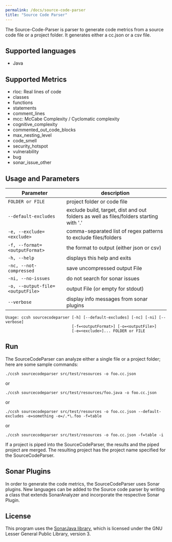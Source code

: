 ```yaml
---
permalink: /docs/source-code-parser
title: "Source Code Parser"
---
```


The Source-Code-Parser is parser to generate code metrics from a source code file or a project folder. It generates either a cc.json or a csv file.

## Supported languages

- Java

## Supported Metrics

- rloc: Real lines of code
- classes
- functions
- statements
- comment_lines
- mcc: McCabe Complexity / Cyclomatic complexity
- cognitive_complexity
- commented_out_code_blocks
- max_nesting_level
- code_smell
- security_hotspot
- vulnerability
- bug
- sonar_issue_other

## Usage and Parameters

| Parameter                        | description                                                                            |
| -------------------------------- | -------------------------------------------------------------------------------------- |
| `FOLDER or FILE`                 | project folder or code file                                                            |
| `--default-excludes`             | exclude build, target, dist and out folders as well as files/folders starting with '.' |
| `-e, --exclude=<exclude>`        | comma-separated list of regex patterns to exclude files/folders                        |
| `-f, --format=<outputFormat>`    | the format to output (either json or csv)                                              |
| `-h, --help`                     | displays this help and exits                                                           |
| `-nc, --not-compressed`          | save uncompressed output File                                                          |
| `-ni, --no-issues`               | do not search for sonar issues                                                         |
| `-o, --output-file=<outputFile>` | output File (or empty for stdout)                                                      |
| `--verbose`                      | display info messages from sonar plugins                                               |

```
Usage: ccsh sourcecodeparser [-h] [--default-excludes] [-nc] [-ni] [--verbose]
                             [-f=<outputFormat>] [-o=<outputFile>]
                             [-e=<exclude>]... FOLDER or FILE
```

## Run

The SourceCodeParser can analyze either a single file or a project folder; here are some sample commands:

```
./ccsh sourcecodeparser src/test/resources -o foo.cc.json
```

or

```
./ccsh sourcecodeparser src/test/resources/foo.java -o foo.cc.json
```

or

```
./ccsh sourcecodeparser src/test/resources -o foo.cc.json --default-excludes -e=something -e=/.*\.foo -f=table
```

or

```
./ccsh sourcecodeparser src/test/resources -o foo.cc.json -f=table -i
```

If a project is piped into the SourceCodeParser, the results and the piped project are merged.
The resulting project has the project name specified for the SourceCodeParser.

## Sonar Plugins

In order to generate the code metrics, the SourceCodeParser uses Sonar plugins. New languages can be added to the Source code parser by writing a class that extends SonarAnalyzer and incorporate the respective Sonar Plugin.

## License

This program uses the [SonarJava library](https://github.com/SonarSource/sonar-java/), which is licensed under the GNU Lesser General Public Library, version 3.
